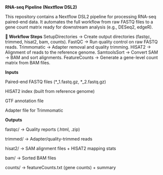 **RNA-seq Pipeline (Nextflow DSL2)**

This repository contains a Nextflow DSL2 pipeline for processing RNA-seq paired-end data.
It automates the full workflow from raw FASTQ files to a gene count matrix ready for downstream analysis (e.g., DESeq2, edgeR).

**📌 Workflow Steps**
SetupDirectories → Create output directories (fastqc, trimmed, hisat2, bam, counts).
FastQC → Run quality control on raw FASTQ reads.
Trimmomatic → Adapter removal and quality trimming.
HISAT2 → Alignment of reads to the reference genome.
SamtoolsSort → Convert SAM → BAM and sort alignments.
FeatureCounts → Generate a gene-level count matrix from BAM files.

**Inputs**
  
  Paired-end FASTQ files (*_1.fastq.gz, *_2.fastq.gz)
  
  HISAT2 index (built from reference genome)
  
  GTF annotation file
  
  Adapter file for Trimmomatic

**Outputs**
  
  fastqc/ → Quality reports (.html, .zip)
  
  trimmed/ → Adapter/quality-trimmed reads
  
  hisat2/ → SAM alignment files + HISAT2 mapping stats
 
  bam/ → Sorted BAM files
  
  counts/ → featureCounts.txt (gene counts) + summary
